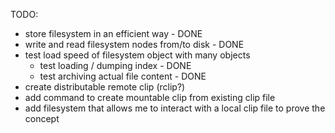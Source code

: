 TODO:

- store filesystem in an efficient way - DONE
- write and read filesystem nodes from/to disk - DONE
- test load speed of filesystem object with many objects
  - test loading / dumping index - DONE
  - test archiving actual file content - DONE
- create distributable remote clip (rclip?)
- add command to create mountable clip from existing clip file
- add filesystem that allows me to interact with a local clip file to prove the concept
